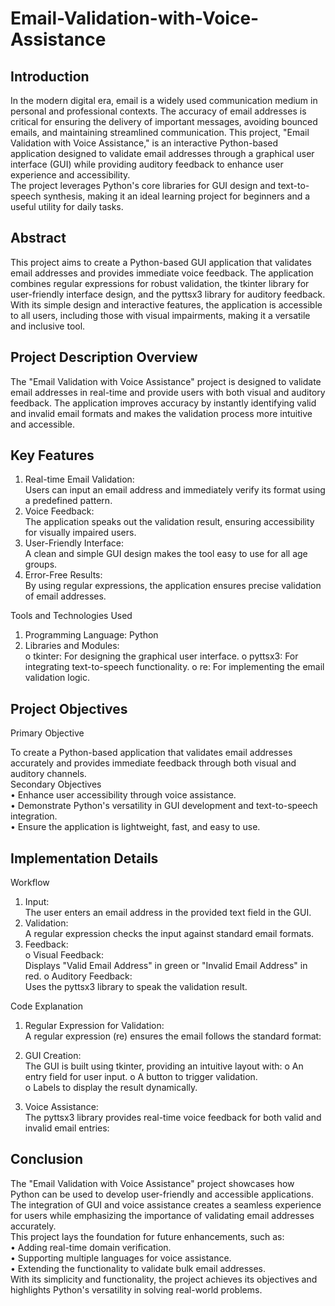 # Email-Validation-with-Voice-Assistance
## Introduction  
  
In the modern digital era, email is a widely used communication medium in personal and professional contexts. The accuracy of email addresses is critical for ensuring the delivery of important messages, avoiding bounced emails, and maintaining streamlined communication. This project, "Email Validation with Voice Assistance," is an interactive Python-based application designed to validate email addresses through a graphical user interface (GUI) while providing auditory feedback to enhance user experience and accessibility.  
The project leverages Python's core libraries for GUI design and text-to-speech synthesis, making it an ideal learning project for beginners and a useful utility for daily tasks.  
  
## Abstract  
  
This project aims to create a Python-based GUI application that validates email addresses and provides immediate voice feedback. The application combines regular expressions for robust validation, the tkinter library for user-friendly interface design, and the pyttsx3 library for auditory feedback. With its simple design and interactive features, the application is accessible to all users, including those with visual impairments, making it a versatile and inclusive tool. 
  
## Project Description Overview  
  
The "Email Validation with Voice Assistance" project is designed to validate email addresses in real-time and provide users with both visual and auditory feedback. The application improves accuracy by instantly identifying valid and invalid email formats and makes the validation process more intuitive and accessible.  
  
## Key Features  
  
1.	Real-time Email Validation:  
Users can input an email address and immediately verify its format using a predefined pattern.  
2.	Voice Feedback:  
The application speaks out the validation result, ensuring accessibility for visually impaired users.  
3.	User-Friendly Interface:  
A clean and simple GUI design makes the tool easy to use for all age groups.  
4.	Error-Free Results:  
By using regular expressions, the application ensures precise validation of email addresses.  
  
Tools and Technologies Used  
  
1.	Programming Language: Python  
2.	Libraries and Modules:  
o  tkinter: For designing the graphical user interface. o  	pyttsx3: For integrating text-to-speech functionality. o  re: For implementing the email validation logic.  

## Project Objectives  
  
Primary Objective  
  
To create a Python-based application that validates email addresses accurately and provides immediate feedback through both visual and auditory channels.   
Secondary Objectives  
•	Enhance user accessibility through voice assistance.  
•	Demonstrate Python's versatility in GUI development and text-to-speech integration.  
•	Ensure the application is lightweight, fast, and easy to use.  
  
## Implementation Details  
  
Workflow  
1.	Input:  
The user enters an email address in the provided text field in the GUI.  
2.	Validation:  
A regular expression checks the input against standard email formats.  
3.	Feedback:  
	o 	Visual Feedback:  
Displays "Valid Email Address" in green or "Invalid Email Address" in red.  o 	Auditory Feedback:  
Uses the pyttsx3 library to speak the validation result.  
  
Code Explanation  
1.	Regular Expression for Validation:  
A regular expression (re) ensures the email follows the standard format:  
   
2.	GUI Creation:  
The GUI is built using tkinter, providing an intuitive layout with:  o 	An entry field for user input. o  	A button to 
trigger validation.  
	o 	Labels to display the result dynamically.  
3.	Voice Assistance:  
The pyttsx3 library provides real-time voice feedback for both valid and invalid email entries:  

## Conclusion

The "Email Validation with Voice Assistance" project showcases how Python can be used to develop user-friendly and accessible applications. The integration of GUI and voice assistance creates a seamless experience for users while emphasizing the importance of validating email addresses accurately.  
This project lays the foundation for future enhancements, such as:  
•	Adding real-time domain verification.  
•	Supporting multiple languages for voice assistance.  
•	Extending the functionality to validate bulk email addresses.  
With its simplicity and functionality, the project achieves its objectives and highlights Python's versatility in solving real-world problems.  

